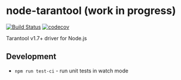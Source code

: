 node-tarantool (work in progress)
=================================
[![Build Status](https://travis-ci.org/arusakov/node-tarantool.svg?branch=master)](https://travis-ci.org/arusakov/node-tarantool)
[![codecov](https://codecov.io/gh/arusakov/node-tarantool/branch/master/graph/badge.svg)](https://codecov.io/gh/arusakov/node-tarantool)

Tarantool v1.7+ driver for Node.js

Development
-----------
* `npm run test-ci` - run unit tests in watch mode
